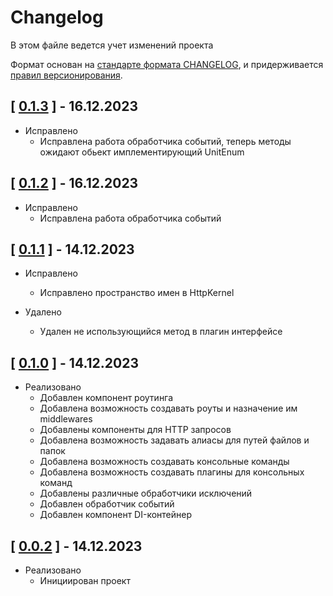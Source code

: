 # Changelog

В этом файле ведется учет изменений проекта

Формат основан на [стандарте формата CHANGELOG](https://keepachangelog.com/en/1.0.0/),
и придерживается [правил версионирования](https://semver.org/spec/v2.0.0.html).

## [ [0.1.3](https://github.com/Trinity-devs/framework/releases/tag/0.1.3) ] - 16.12.2023

- Исправлено
    - Исправлена работа обработчика событий, теперь методы ожидают обьект имплементирующий UnitEnum

## [ [0.1.2](https://github.com/Trinity-devs/framework/releases/tag/0.1.2) ] - 16.12.2023

- Исправлено
  - Исправлена работа обработчика событий

## [ [0.1.1](https://github.com/Trinity-devs/framework/releases/tag/0.1.1) ] - 14.12.2023

- Исправлено
  - Исправлено пространство имен в HttpKernel

- Удалено
  - Удален не использующийся метод в плагин интерфейсе

## [ [0.1.0](https://github.com/Trinity-devs/framework/releases/tag/0.1.0) ] - 14.12.2023

- Реализовано
  - Добавлен компонент роутинга
  - Добавлена возможность создавать роуты и назначение им middlewares
  - Добавлены компоненты для HTTP запросов
  - Добавлена возможность задавать алиасы для путей файлов и папок
  - Добавлена возможность создавать консольные команды
  - Добавлена возможность создавать плагины для консольных команд
  - Добавлены различные обработчики исключений
  - Добавлен обработчик событий
  - Добавлен компонент DI-контейнер

## [ [0.0.2](https://github.com/Trinity-devs/framework/releases/tag/0.0.2) ] - 14.12.2023

- Реализовано
  - Инициирован проект